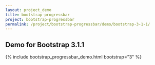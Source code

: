 ```yaml
---
layout: project_demo
title: bootstrap-progressbar
project: bootstrap-progressbar
permalink: /project/bootstrap-progressbar/demo/bootstrap-3-1-1/
---
```


<script type="text/javascript">
    loadCSS("{{ page.url }}../css/bootstrap-progressbar-3.1.1.css")
</script>

<h2 class="text-center">Demo for Bootstrap 3.1.1</h2>

{% include bootstrap_progressbar_demo.html bootstrap="3" %}
